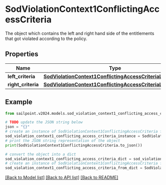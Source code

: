# SodViolationContext1ConflictingAccessCriteria

The object which contains the left and right hand side of the entitlements that got violated according to the policy.

## Properties

Name | Type | Description | Notes
------------ | ------------- | ------------- | -------------
**left_criteria** | [**SodViolationContext1ConflictingAccessCriteriaLeftCriteria**](SodViolationContext1ConflictingAccessCriteriaLeftCriteria.md) |  | [optional] 
**right_criteria** | [**SodViolationContext1ConflictingAccessCriteriaLeftCriteria**](SodViolationContext1ConflictingAccessCriteriaLeftCriteria.md) |  | [optional] 

## Example

```python
from sailpoint.v2024.models.sod_violation_context1_conflicting_access_criteria import SodViolationContext1ConflictingAccessCriteria

# TODO update the JSON string below
json = "{}"
# create an instance of SodViolationContext1ConflictingAccessCriteria from a JSON string
sod_violation_context1_conflicting_access_criteria_instance = SodViolationContext1ConflictingAccessCriteria.from_json(json)
# print the JSON string representation of the object
print(SodViolationContext1ConflictingAccessCriteria.to_json())

# convert the object into a dict
sod_violation_context1_conflicting_access_criteria_dict = sod_violation_context1_conflicting_access_criteria_instance.to_dict()
# create an instance of SodViolationContext1ConflictingAccessCriteria from a dict
sod_violation_context1_conflicting_access_criteria_from_dict = SodViolationContext1ConflictingAccessCriteria.from_dict(sod_violation_context1_conflicting_access_criteria_dict)
```
[[Back to Model list]](../README.md#documentation-for-models) [[Back to API list]](../README.md#documentation-for-api-endpoints) [[Back to README]](../README.md)


